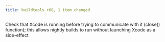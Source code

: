 ```yaml
---
title: buildtools r68, 1 item changed
---
```


Check that Xcode is running before trying to communicate with it (close() function); this allows nightly builds to run without launching Xcode as a side-effect
